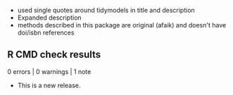 * used single quotes around tidymodels in title and description
* Expanded description
* methods described in this package are original (afaik) and doesn't have doi/isbn references

## R CMD check results

0 errors | 0 warnings | 1 note

* This is a new release.
